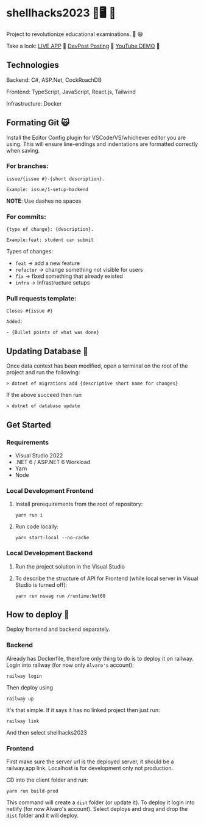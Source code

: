 # shellhacks2023 🐚🖥️ 🤖

Project to revolutionize educational examinations. 📝 😄

Take a look: [LIVE APP](https://quizwhizai.netlify.app/) 🔗
[DevPost Posting](https://devpost.com/software/quizwhiz-ai) 🔗
[YouTube DEMO](https://www.youtube.com/watch?v=OfHvW5W0NLI) 🔗

## Technologies

Backend: C#, ASP.Net, CockRoachDB

Frontend: TypeScript, JavaScript, React.js, Tailwind

Infrastructure: Docker

## Formating Git 🙀

Install the Editor Config plugin for VSCode/VS/whichever editor you are using. This will ensure line-endings and indentations are formatted correctly when saving.

### For branches:

    issue/{issue #}-{short description}.

    Example: issue/1-setup-backend

**NOTE**: Use dashes no spaces

### For commits:

    {type of change}: {description}. 
    
    Example:feat: student can submit

Types of changes:

- `feat` -> add a new feature
- `refactor` -> change something not visible for users
- `fix` -> fixed something that already existed
- `infra` -> Infrastructure setups

### Pull requests template:

    Closes #{issue #}

    Added:

    - {Bullet points of what was done}

## Updating Database 💾

Once data context has been modified, open a terminal on the root of the project and run the following:

    > dotnet ef migrations add {descriptive short name for changes}

If the above succeed then run

    > dotnet ef database update

## Get Started 

### Requirements

- Visual Studio 2022
- .NET 6 / ASP.NET 6 Workload
- Yarn
- Node

### Local Development Frontend

1. Install prerequirements from the root of repository:

    `yarn run i`

2. Run code locally:
    
    `yarn start-local --no-cache`

### Local Development Backend

1. Run the project solution in the Visual Studio

2. To describe the structure of API for Frontend (while local server in Visual Studio is turned off):

    `yarn run nswag run /runtime:Net60`

## How to deploy 🚀

Deploy frontend and backend separately.

### Backend

Already has Dockerfile, therefore only thing to do is to deploy it on railway. Login into railway (for now only `Alvaro's` account):

    railway login

Then deploy using

    railway up

It's that simple. If it says it has no linked project then just run:

    railway link

And then select shellhacks2023

### Frontend

First make sure the server url is the deployed server, it should be a railway.app link. Localhost is for development only not production.

CD into the client folder and run:

    yarn run build-prod

This command will create a `dist` folder (or update it). To deploy it login into netlify (for now Alvaro's account). Select deploys and drag and drop the `dist` folder and it will deploy.
